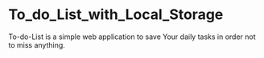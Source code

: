 # To_do_List_with_Local_Storage

To-do-List is a simple web application to save Your daily tasks in order not to miss anything.

